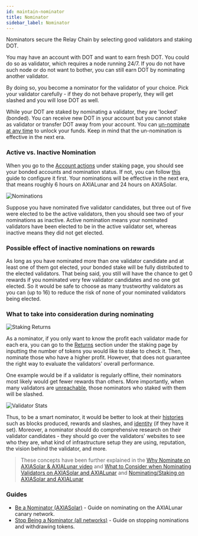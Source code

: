 ```yaml
---
id: maintain-nominator
title: Nominator
sidebar_label: Nominator
---
```


Nominators secure the Relay Chain by selecting good validators and staking DOT.

You may have an account with DOT and want to earn fresh DOT. You could do so as validator, which requires a node running 24/7. If you do not have such node or do not want to bother, you can still earn DOT by nominating another validator.

By doing so, you become a nominator for the validator of your choice. Pick your validator carefully - if they do not behave properly, they will get slashed and you will lose DOT as well.

While your DOT are staked by nominating a validator, they are 'locked' (bonded). You can receive new DOT in your account but you cannot stake as validator or transfer DOT away from your account. You can [un-nominate at any time](maintain-guides-how-to-unbond) to unlock your funds. Keep in mind that the un-nomination is effective in the next era.

### Active vs. Inactive Nomination

When you go to the [Account actions](https://axiasolar.js.org/apps/#/staking/actions) under staking page, you should see your bonded accounts and nomination status. If not, you can follow [this](maintain-guides-how-to-nominate-axialunar) guide to configure it first. Your nominations will be effective in the next era, that means roughly 6 hours on AXIALunar and 24 hours on AXIASolar.

![Nominations](/img/staking/axiasolarjs-staking-account-actions.jpg)

Suppose you have nominated five validator candidates, but three out of five were elected to be the active validators, then you should see two of your nominations as inactive. Active nomination means your nominated validators have been elected to be in the active validator set, whereas inactive means they did not get elected.

### Possible effect of inactive nominations on rewards

As long as you have nominated more than one validator candidate and at least one of them got elected, your bonded stake will be fully distributed to the elected validators. That being said, you still will have the chance to get 0 rewards if you nominated very few validator candidates and no one got elected. So it would be safe to choose as many trustworthy validators as you can (up to 16) to reduce the risk of none of your nominated validators being elected.

### What to take into consideration during nominating

![Staking Returns](/img/staking/axiasolarjs-staking-returns.jpg)

As a nominator, if you only want to know the profit each validator made for each era, you can go to the [Returns](https://axiasolar.js.org/apps/#/staking/returns) section under the staking page by inputting the number of tokens you would like to stake to check it. Then, nominate those who have a higher profit. However, that does not guarantee the right way to evaluate the validators' overall performance.

One example would be if a validator is regularly offline, their nominators most likely would get fewer rewards than others. More importantly, when many validators are [unreachable](learn-staking#unresponsiveness), those nominators who staked with them will be slashed.

![Validator Stats](/img/staking/axiasolarjs-staking-validator-stats.jpg)

Thus, to be a smart nominator, it would be better to look at their [histories](https://axiasolar.js.org/apps/#/staking/query/CmD9vaMYoiKe7HiFnfkftwvhKbxN9bhyjcDrfFRGbifJEG8) such as blocks produced, rewards and slashes, and [identity](learn-identity) (if they have it set). Moreover, a nominator should do comprehensive research on their validator candidates - they should go over the validators' websites to see who they are, what kind of infrastructure setup they are using, reputation, the vision behind the validator, and more.

> These concepts have been further explained in the [Why Nominate on AXIASolar & AXIALunar video](https://www.youtube.com/watch?v=weG_uzdSs1E&list=PLOyWqupZ-WGuAuS00rK-pebTMAOxW41W8&index=4) and [What to Consider when Nominating Validators on AXIASolar and AXIALunar](https://www.youtube.com/watch?v=K-a4CgVchvU&list=PLOyWqupZ-WGuAuS00rK-pebTMAOxW41W8&index=9) and [Nominating/Staking on AXIASolar and AXIALunar](https://www.youtube.com/watch?v=NYs9oWAbzbE&list=PLOyWqupZ-WGuAuS00rK-pebTMAOxW41W8&index=14)

### Guides

- [Be a Nominator (AXIASolar)](maintain-guides-how-to-nominate-axiasolar) - Guide on nominating on the AXIALunar canary network.
- [Stop Being a Nominator (all networks)](maintain-guides-how-to-unbond) - Guide on stopping nominations and withdrawing tokens.
